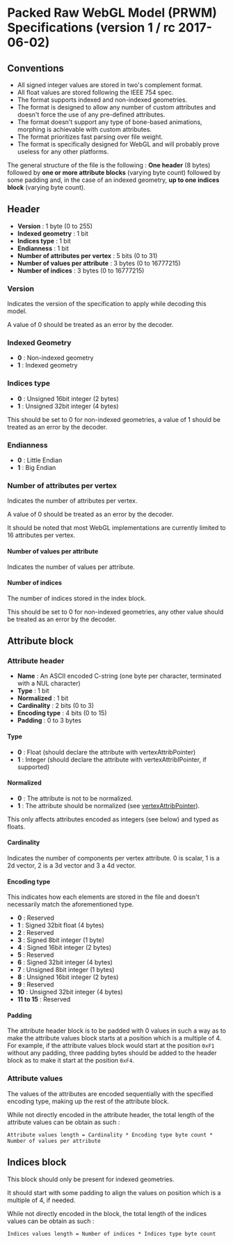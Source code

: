 # Packed Raw WebGL Model (PRWM) Specifications (version 1 / rc 2017-06-02)

## Conventions

 * All signed integer values are stored in two's complement format.
 * All float values are stored following the IEEE 754 spec.
 * The format supports indexed and non-indexed geometries.
 * The format is designed to allow any number of custom attributes and doesn't force the use of any pre-defined attributes.
 * The format doesn't support any type of bone-based animations, morphing is achievable with custom attributes.
 * The format prioritizes fast parsing over file weight.
 * The format is specifically designed for WebGL and will probably prove useless for any other platforms.

The general structure of the file is the following : **One header** (8 bytes) followed by **one or more attribute
blocks** (varying byte count) followed by some padding and, in the case of an indexed geometry, **up to one indices
block** (varying byte count).

## Header

 * **Version** : 1 byte (0 to 255)
 * **Indexed geometry** : 1 bit
 * **Indices type** : 1 bit
 * **Endianness** : 1 bit
 * **Number of attributes per vertex** : 5 bits (0 to 31)
 * **Number of values per attribute** : 3 bytes (0 to 16777215)
 * **Number of indices** : 3 bytes (0 to 16777215)

### Version

Indicates the version of the specification to apply while decoding this model.

A value of 0 should be treated as an error by the decoder.

### Indexed Geometry

 * **0** : Non-indexed geometry
 * **1** : Indexed geometry

### Indices type

 * **0** : Unsigned 16bit integer (2 bytes)
 * **1** : Unsigned 32bit integer (4 bytes)

This should be set to 0 for non-indexed geometries, a value of 1 should be treated as an error by the decoder.

### Endianness

 * **0** : Little Endian
 * **1** : Big Endian

### Number of attributes per vertex

Indicates the number of attributes per vertex.

A value of 0 should be treated as an error by the decoder.

It should be noted that most WebGL implementations are currently limited to 16 attributes per vertex.

#### Number of values per attribute

Indicates the number of values per attribute.

#### Number of indices

The number of indices stored in the index block.

This should be set to 0 for non-indexed geometries, any other value should be treated as an error by the decoder.




## Attribute block

### Attribute header

 * **Name** : An ASCII encoded C-string (one byte per character, terminated with a NUL character)
 * **Type** : 1 bit
 * **Normalized** : 1 bit
 * **Cardinality** : 2 bits (0 to 3)
 * **Encoding type** : 4 bits (0 to 15)
 * **Padding** : 0 to 3 bytes

#### Type

 * **0** : Float (should declare the attribute with vertexAttribPointer)
 * **1** : Integer (should declare the attribute with vertexAttribIPointer, if supported)

#### Normalized

 * **0** : The attribute is not to be normalized.
 * **1** : The attribute should be normalized (see [vertexAttribPointer](https://developer.mozilla.org/en-US/docs/Web/API/WebGLRenderingContext/vertexAttribPointer)).

This only affects attributes encoded as integers (see below) and typed as floats.

#### Cardinality

Indicates the number of components per vertex attribute. 0 is scalar, 1 is a 2d vector, 2 is a 3d vector and 3 a 4d vector.

#### Encoding type

This indicates how each elements are stored in the file and doesn't necessarily match the aforementioned type.

 * **0** : Reserved
 * **1** : Signed 32bit float (4 bytes)
 * **2** : Reserved
 * **3** : Signed 8bit integer (1 byte)
 * **4** : Signed 16bit integer (2 bytes)
 * **5** : Reserved
 * **6** : Signed 32bit integer (4 bytes)
 * **7** : Unsigned 8bit integer (1 bytes)
 * **8** : Unsigned 16bit integer (2 bytes)
 * **9** : Reserved
 * **10** : Unsigned 32bit integer (4 bytes)
 * **11 to 15** : Reserved

#### Padding

The attribute header block is to be padded with 0 values in such a way as to make the attribute values block starts at
a position which is a multiple of 4. For example, if the attribute values block would start at the position `0xF1`
without any padding, three padding bytes should be added to the header block as to make it start at the position `0xF4`.

### Attribute values

The values of the attributes are encoded sequentially with the specified encoding type, making up the rest of the attribute block.

While not directly encoded in the attribute header, the total length of the attribute values can be obtain as such :

`Attribute values length = Cardinality * Encoding type byte count * Number of values per attribute`




## Indices block

This block should only be present for indexed geometries.

It should start with some padding to align the values on position which is a multiple of 4, if needed.

While not directly encoded in the block, the total length of the indices values can be obtain as such :

`Indices values length = Number of indices * Indices type byte count`

